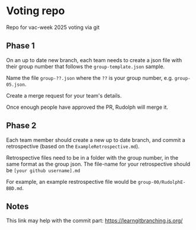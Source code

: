 # Voting repo

Repo for vac-week 2025 voting via git

## Phase 1

On an up to date new branch, each team needs to create a json file with their group number that follows the `group-template.json` sample.

Name the file `group-??.json` where the `??` is your group number, e.g. `group-05.json`.

Create a merge request for your team's details.

Once enough people have approved the PR, Rudolph will merge it.

## Phase 2

Each team member should create a new up to date branch, and commit a retrospective (based on the `ExampleRetrospective.md`).

Retrospective files need to be in a folder with the group number, in the same format as the group json. The file-name for your retrospective should be `[your github username].md`

For example, an example restrospective file would be  `group-00/RudolphE-BBD.md`.

## Notes

This link may help with the commit part: https://learngitbranching.js.org/
